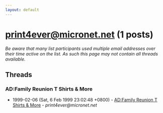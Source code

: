 ```yaml
---
layout: default
---
```


# print4ever@micronet.net (1 posts)

_Be aware that many list participants used multiple email addresses over their time active on the list. As such this page may not contain all threads available._

## Threads

### AD:Family Reunion T Shirts & More
+ 1999-02-06 (Sat, 6 Feb 1999 23:02:48 +0800) - [AD:Family Reunion T Shirts & More](/archive/1999/02/2f2c3c185c5790e59f71e45958c6c672043e2248fa49b73a0c4d9898882bc56f) - _print4ever@micronet.net_


